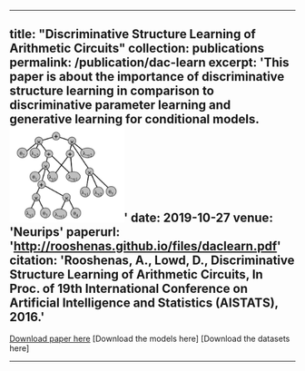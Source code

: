 
---
title: "Discriminative Structure Learning of Arithmetic Circuits"
collection: publications
permalink: /publication/dac-learn
excerpt: 'This paper is about the importance of discriminative structure learning in comparison to discriminative parameter learning and generative learning for conditional models. <br> <img style="width:40%; height:auto;" src="/images/daclearn.png">'
date: 2019-10-27
venue: 'Neurips'
paperurl: 'http://rooshenas.github.io/files/daclearn.pdf'
citation: 'Rooshenas, A., Lowd, D., Discriminative Structure Learning of Arithmetic Circuits, In Proc. of 19th International Conference on Artificial Intelligence and Statistics (AISTATS), 2016.'
---
[Download paper here](http://rooshenas.github.io/files/daclearn.pdf)
[Download the models here]
[Download the datasets here]

--- 


